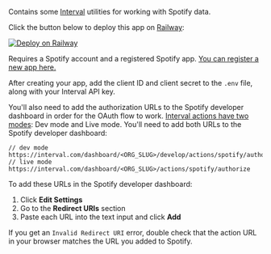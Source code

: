 Contains some [Interval](https://interval.com) utilities for working with Spotify data.

Click the button below to deploy this app on [Railway](https://railway.app):

[![Deploy on Railway](https://railway.app/button.svg)](https://railway.app/template/tkbFsY?referralCode=PWTwBP)

Requires a Spotify account and a registered Spotify app. [You can register a new app here.](https://developer.spotify.com/dashboard/login)

After creating your app, add the client ID and client secret to the `.env` file, along with your Interval API key.

You'll also need to add the authorization URLs to the Spotify developer dashboard in order for the OAuth flow to work. [Interval actions have two modes](https://interval.com/docs/concepts/environments): Dev mode and Live mode. You'll need to add both URLs to the Spotify developer dashboard:

```
// dev mode
https://interval.com/dashboard/<ORG_SLUG>/develop/actions/spotify/authorize
// live mode
https://interval.com/dashboard/<ORG_SLUG>/actions/spotify/authorize
```

To add these URLs in the Spotify developer dashboard:

1. Click **Edit Settings**
2. Go to the **Redirect URIs** section
3. Paste each URL into the text input and click **Add**

If you get an `Invalid Redirect URI` error, double check that the action URL in your browser matches the URL you added to Spotify.
